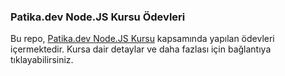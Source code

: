 ### Patika.dev Node.JS Kursu Ödevleri

Bu repo, [Patika.dev Node.JS Kursu](https://academy.patika.dev/tr/courses/nodejs) kapsamında yapılan ödevleri içermektedir. Kursa dair detaylar ve daha fazlası için bağlantıya tıklayabilirsiniz.
